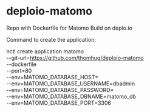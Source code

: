 # deploio-matomo
Repo with Dockerfile for Matomo Build on deplo.io

Command to create the application:


nctl create application matomo \
  --git-url=https://github.com/thomhug/deploio-matomo \
  --dockerfile \
  --port=80 \
  --env=MATOMO_DATABASE_HOST=<dbhost> \
  --env=MATOMO_DATABASE_USERNAME=dbadmin \
  --env=MATOMO_DATABASE_PASSWORD=<pw> \
  --env=MATOMO_DATABASE_DBNAME=matomo_db \
  --env=MATOMO_DATABASE_PORT=3306
